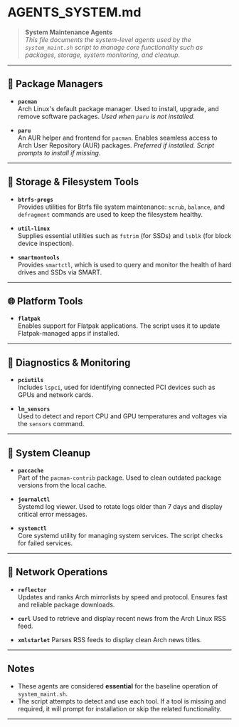 # AGENTS_SYSTEM.md

> **System Maintenance Agents**  
> *This file documents the system-level agents used by the `system_maint.sh`
script to manage core functionality such as packages, storage, system
monitoring, and cleanup.*

---

## 🔧 Package Managers

- **`pacman`**  
  Arch Linux's default package manager. Used to install, upgrade, and remove
  software packages.
  *Used when `paru` is not installed.*

- **`paru`**  
  An AUR helper and frontend for `pacman`. Enables seamless access to Arch User
  Repository (AUR) packages.
  *Preferred if installed. Script prompts to install if missing.*

---

## 💽 Storage & Filesystem Tools

- **`btrfs-progs`**  
  Provides utilities for Btrfs file system maintenance:
  `scrub`, `balance`, and `defragment` commands are used to keep the filesystem
  healthy.

- **`util-linux`**  
  Supplies essential utilities such as `fstrim` (for SSDs) and `lsblk`
  (for block device inspection).

- **`smartmontools`**  
  Provides `smartctl`, which is used to query and monitor the health of hard
  drives and SSDs via SMART.

---

## 🌐 Platform Tools

- **`flatpak`**  
  Enables support for Flatpak applications. The script uses it to update
  Flatpak-managed apps if installed.

---

## 🧪 Diagnostics & Monitoring

- **`pciutils`**  
  Includes `lspci`, used for identifying connected PCI devices such as GPUs and
  network cards.

- **`lm_sensors`**  
  Used to detect and report CPU and GPU temperatures and voltages via the
  `sensors` command.

---

## 🧹 System Cleanup

- **`paccache`**  
  Part of the `pacman-contrib` package. Used to clean outdated package versions
  from the local cache.

- **`journalctl`**  
  Systemd log viewer. Used to rotate logs older than 7 days and display
  critical error messages.

- **`systemctl`**  
  Core systemd utility for managing system services. The script checks for
  failed services.

---

## 📡 Network Operations

- **`reflector`**  
  Updates and ranks Arch mirrorlists by speed and protocol. Ensures fast and
  reliable package downloads.

- **`curl`**
  Used to retrieve and display recent news from the Arch Linux RSS feed.

- **`xmlstarlet`**
  Parses RSS feeds to display clean Arch news titles.

---

## Notes

- These agents are considered **essential** for the baseline operation of
  `system_maint.sh`.
- The script attempts to detect and use each tool. If a tool is missing and
  required, it will prompt for installation or skip the related functionality.

---
